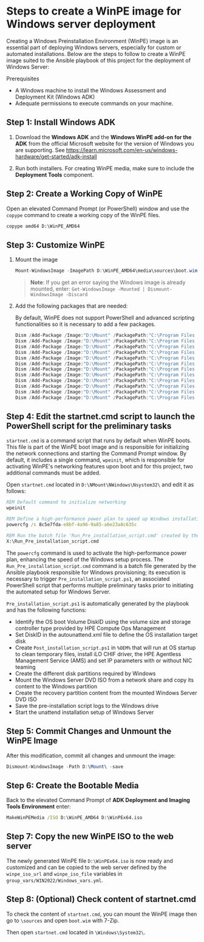 # Steps to create a WinPE image for Windows server deployment


Creating a Windows Preinstallation Environment (WinPE) image is an essential part of deploying Windows servers, especially for custom or automated installations. Below are the steps to follow to create a WinPE image suited to the Ansible playbook of this project for the deployment of Windows Server:

Prerequisites
- A Windows machine to install the Windows Assessment and Deployment Kit (Windows ADK) 
- Adequate permissions to execute commands on your machine.

## Step 1: Install Windows ADK

1. Download the **Windows ADK**  and the **Windows WinPE add-on for the ADK** from the official Microsoft website for the version of Windows you are supporting. See https://learn.microsoft.com/en-us/windows-hardware/get-started/adk-install

2. Run both installers. For creating WinPE media, make sure to include the **Deployment Tools** component.

## Step 2: Create a Working Copy of WinPE

Open an elevated Command Prompt (or PowerShell) window and use the `copype` command to create a working copy of the WinPE files.

```cmd
copype amd64 D:\WinPE_AMD64
```

## Step 3: Customize WinPE

1. Mount the image

   ```powershell
   Mount-WindowsImage -ImagePath D:\WinPE_AMD64\media\sources\boot.wim -Index 1 -path D:\Mount\
   ```

   > **Note**: If you get an error saying the Windows image is already mounted, enter: `Get-WindowsImage -Mounted | Dismount-WindowsImage -Discard`

2. Add the following packages that are needed:

   By default, WinPE does not support PowerShell and advanced scripting functionalities so it is necessary to add a few packages.

   ```powershell
   Dism /Add-Package /Image:"D:\Mount" /PackagePath:"C:\Program Files (x86)\Windows Kits\10\Assessment and Deployment Kit\Windows Preinstallation Environment\amd64\WinPE_OCs\WinPE-WMI.cab"
   Dism /Add-Package /Image:"D:\Mount" /PackagePath:"C:\Program Files (x86)\Windows Kits\10\Assessment and Deployment Kit\Windows Preinstallation Environment\amd64\WinPE_OCs\en-us\WinPE-WMI_en-us.cab"
   Dism /Add-Package /Image:"D:\Mount" /PackagePath:"C:\Program Files (x86)\Windows Kits\10\Assessment and Deployment Kit\Windows Preinstallation Environment\amd64\WinPE_OCs\WinPE-NetFX.cab"
   Dism /Add-Package /Image:"D:\Mount" /PackagePath:"C:\Program Files (x86)\Windows Kits\10\Assessment and Deployment Kit\Windows Preinstallation Environment\amd64\WinPE_OCs\en-us\WinPE-NetFX_en-us.cab"
   Dism /Add-Package /Image:"D:\Mount" /PackagePath:"C:\Program Files (x86)\Windows Kits\10\Assessment and Deployment Kit\Windows Preinstallation Environment\amd64\WinPE_OCs\WinPE-Scripting.cab"
   Dism /Add-Package /Image:"D:\Mount" /PackagePath:"C:\Program Files (x86)\Windows Kits\10\Assessment and Deployment Kit\Windows Preinstallation Environment\amd64\WinPE_OCs\en-us\WinPE-Scripting_en-us.cab"
   Dism /Add-Package /Image:"D:\Mount" /PackagePath:"C:\Program Files (x86)\Windows Kits\10\Assessment and Deployment Kit\Windows Preinstallation Environment\amd64\WinPE_OCs\WinPE-PowerShell.cab"
   Dism /Add-Package /Image:"D:\Mount" /PackagePath:"C:\Program Files (x86)\Windows Kits\10\Assessment and Deployment Kit\Windows Preinstallation Environment\amd64\WinPE_OCs\en-us\WinPE-PowerShell_en-us.cab"
   Dism /Add-Package /Image:"D:\Mount" /PackagePath:"C:\Program Files (x86)\Windows Kits\10\Assessment and Deployment Kit\Windows Preinstallation Environment\amd64\WinPE_OCs\WinPE-StorageWMI.cab"
   Dism /Add-Package /Image:"D:\Mount" /PackagePath:"C:\Program Files (x86)\Windows Kits\10\Assessment and Deployment Kit\Windows Preinstallation Environment\amd64\WinPE_OCs\en-us\WinPE-StorageWMI_en-us.cab"
   Dism /Add-Package /Image:"D:\Mount" /PackagePath:"C:\Program Files (x86)\Windows Kits\10\Assessment and Deployment Kit\Windows Preinstallation Environment\amd64\WinPE_OCs\WinPE-DismCmdlets.cab"
   Dism /Add-Package /Image:"D:\Mount" /PackagePath:"C:\Program Files (x86)\Windows Kits\10\Assessment and Deployment Kit\Windows Preinstallation Environment\amd64\WinPE_OCs\en-us\WinPE-DismCmdlets_en-us.cab"
   ```



## Step 4: Edit the startnet.cmd script to launch the PowerShell script for the preliminary tasks

`startnet.cmd` is a command script that runs by default when WinPE boots. This file is part of the WinPE boot image and is responsible for initializing the network connections and starting the Command Prompt window. By default, it includes a single command, `wpeinit`, which is responsible for activating WinPE's networking features upon boot and for this project, two additional commands must be added.

Open `startnet.cmd` located in `D:\NMount\NWindows\Nsystem32\` and edit it as follows:

```cmd
REM Default command to initialize networking
wpeinit

REM Define a high-performance power plan to speed up Windows installation
powercfg /s 8c5e7fda-e8bf-4a96-9a85-a6e23a8c635c

REM Run the batch file 'Run_Pre_installation_script.cmd' created by the playbook to launch `Pre_installation_script.ps1`
X:\Run_Pre_installation_script.cmd

```

The `powercfg` command is used to activate the high-performance power plan, enhancing the speed of the Windows setup process. The `Run_Pre_installation_script.cmd` command is a batch file generated by the Ansible playbook responsible for Windows provisioning; its execution is necessary to trigger `Pre_installation_script.ps1`, an associated PowerShell script that performs multiple preliminary tasks prior to initiating the automated setup for Windows Server.

`Pre_installation_script.ps1` is automatically generated by the playbook and has the following functions:
- Identify the OS boot Volume DiskID using the volume size and storage controller type provided by HPE Compute Ops Management
- Set DiskID in the autounattend.xml file to define the OS installation target disk 
- Create `Post_installation_script.ps1` in `%OEM%` that will run at OS startup to clean temporary files, install iLO CHIF driver, the HPE Agentless Management Service (AMS) and set IP parameters with or without NIC teaming
- Create the different disk partitions required by Windows
- Mount the Windows Server DVD ISO from a network share and copy its content to the Windows partition 
- Create the recovery partition content from the mounted Windows Server DVD ISO
- Save the pre-installation script logs to the Windows drive
- Start the unattend installation setup of Windows Server

## Step 5: Commit Changes and Unmount the WinPE Image

After this modification, commit all changes and unmount the image:

```powershell
Dismount-WindowsImage -Path D:\Mount\ -save
```

## Step 6: Create the Bootable Media

Back to the elevated Command Prompt of **ADK Deployment and Imaging Tools Environment** enter:

```cmd
MakeWinPEMedia /ISO D:\WinPE_AMD64 D:\WinPEx64.iso
```

## Step 7: Copy the new WinPE ISO to the web server

The newly generated WinPE file `D:\WinPEx64.iso` is now ready and customized and can be copied to the web server defined by the `winpe_iso_url` and `winpe_iso_file` variables in `group_vars/WIN2022/Windows_vars.yml`.



## Step 8: (Optional) Check content of startnet.cmd

To check the content of `startnet.cmd`, you can mount the WinPE image then go to `\sources` and open `boot.wim` with 7-Zip.

Then open `startnet.cmd` located in `\Windows\System32\`.
